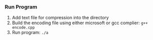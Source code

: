 ### Run Program
1. Add text file for compression into the directory
2. Build the encoding file using either microsoft or gcc complier: ```g++ encode.cpp```
3. Run program: ```./a```
